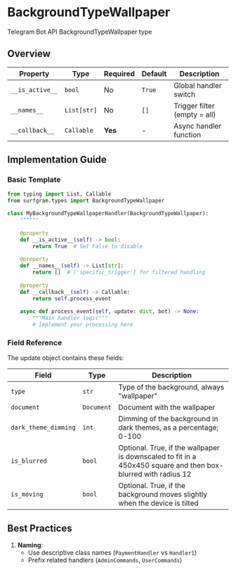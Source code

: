 # BackgroundTypeWallpaper

Telegram Bot API BackgroundTypeWallpaper type

## Overview

| Property        | Type               | Required | Default | Description                              |
|-----------------|--------------------|----------|---------|------------------------------------------|
| `__is_active__` | `bool`             | No       | `True`  | Global handler switch                   |
| `__names__`     | `List[str]`        | No       | `[]`    | Trigger filter (empty = all)            |
| `__callback__`  | `Callable`         | **Yes**  | -       | Async handler function                  |

## Implementation Guide

### Basic Template

```python
from typing import List, Callable
from surfgram.types import BackgroundTypeWallpaper

class MyBackgroundTypeWallpaperHandler(BackgroundTypeWallpaper):
    """"""
    
    @property
    def __is_active__(self) -> bool:
        return True  # Set False to disable
        
    @property
    def __names__(self) -> List[str]:
        return []  # ['specific_trigger'] for filtered handling
        
    @property
    def __callback__(self) -> Callable:
        return self.process_event
        
    async def process_event(self, update: dict, bot) -> None:
        """Main handler logic"""
        # Implement your processing here
```

### Field Reference

The update object contains these fields:

| Field          | Type              | Description                     |
|----------------|-------------------|---------------------------------|
| `type` | `str` | Type of the background, always "wallpaper" |
| `document` | `Document` | Document with the wallpaper |
| `dark_theme_dimming` | `int` | Dimming of the background in dark themes, as a percentage; 0-100 |
| `is_blurred` | `bool` | Optional. True, if the wallpaper is downscaled to fit in a 450x450 square and then box-blurred with radius 12 |
| `is_moving` | `bool` | Optional. True, if the background moves slightly when the device is tilted |

## Best Practices

1. **Naming**: 
   - Use descriptive class names (`PaymentHandler` vs `Handler1`)
   - Prefix related handlers (`AdminCommands`, `UserCommands`)
